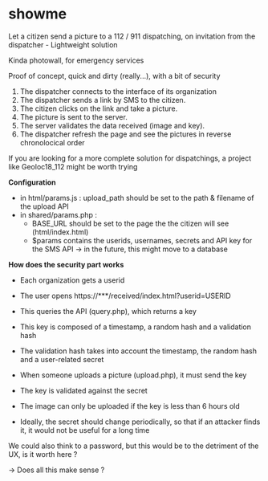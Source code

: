 # showme
Let a citizen send a picture to a 112 / 911 dispatching, on invitation from the dispatcher - Lightweight solution

Kinda photowall, for emergency services

Proof of concept, quick and dirty (really...), with a bit of security

1. The dispatcher connects to the interface of its organization
2. The dispatcher sends a link by SMS to the citizen.
3. The citizen clicks on the link and take a picture.
4. The picture is sent to the server.
5. The server validates the data received (image and key).
6. The dispatcher refresh the page and see the pictures in reverse chronolocical order

If you are looking for a more complete solution for dispatchings, a project like Geoloc18_112 might be worth trying


**Configuration**
- in html/params.js : upload_path should be set to the path & filename of the upload API
- in shared/params.php : 
  - BASE_URL should be set to the page the the citizen will see (html/index.html)
  - $params contains the userids, usernames, secrets and API key for the SMS API -> in the future, this might move to a database

**How does the security part works**

- Each organization gets a userid
- The user opens https://***/received/index.html?userid=USERID
- This queries the API (query.php), which returns a key
- This key is composed of a timestamp, a random hash and a validation hash
- The validation hash takes into account the timestamp, the random hash and a user-related secret

- When someone uploads a picture (upload.php), it must send the key
- The key is validated against the secret
- The image can only be uploaded if the key is less than 6 hours old

- Ideally, the secret should change periodically, so that if an attacker finds it, it would not be useful for a long time

We could also think to a password, but this would be to the detriment of the UX, is it worth here ?

-> Does all this make sense ?
